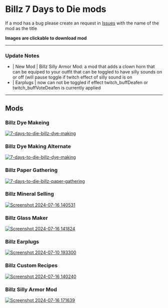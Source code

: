 # Billz 7 Days to Die mods
If a mod has a bug please create an request in [Issues](https://github.com/WildKillBill/Billz_7_Days_To_Die_Mods/issues) with the name of the mod as the title

**Images are clickable to download mod**

<hr>

### Update Notes
- | New Mod | Billz Silly Armor Mod: a mod that adds a clown horn that can be equiped to your outfit that can be toggled to have silly sounds on or off (will pause toggle if twitch effect of silly sound is on
- | Earplugs | now can not be toggled if effect twitch_buffDeafen or twitch_buffVoteDeafen is currently applied

<hr>

## Mods

### Billz Dye Makeing
[![7-days-to-die-billz-dye-making](https://github.com/user-attachments/assets/21c64efe-94e9-4872-a476-c3054d4d28c2)](https://www.dropbox.com/scl/fi/uncta61c727olb17ei9ky/BillzDyeMaking.zip?rlkey=7uhj1w0j73ibozkq6b4tkmkor&st=v109cti6&dl=0)


### Billz Dye Making Alternate
[![7-days-to-die-billz-dye-making](https://github.com/user-attachments/assets/502584ef-6d22-4f62-b7ec-eff7c9f7cc33)](https://www.dropbox.com/scl/fi/5ugmn3a1fq8cwx1byffs1/BillzDyeMakingAlternate.zip?rlkey=5w9y84155d1y4mula4uopytyh&st=20hteb6b&dl=0)


### Billz Paper Gathering
[![7-days-to-die-billz-paper-gathering](https://github.com/user-attachments/assets/931903b6-8a4d-465c-9ec5-a1c473a00dbf)](https://www.dropbox.com/scl/fi/8xc6av59ksbjy4gd0bqrb/BillzPaperGathering.zip?rlkey=g4iz814ko7f9z33bz5weaasxw&st=aade9p62&dl=0)


### Billz Mineral Selling
[![Screenshot 2024-07-16 140531](https://github.com/user-attachments/assets/eadcf1cd-8284-4cf4-bb72-5ab985637a41)](https://www.dropbox.com/scl/fi/kmnjo6rmh3dzo5u3l5r09/BillzMineralSelling.zip?rlkey=3sq1j3ji63he9x7ifsly7u37l&st=368i2dka&dl=0)


### Billz Glass Maker
[![Screenshot 2024-07-16 141824](https://github.com/user-attachments/assets/59684a17-ce4f-475a-9a44-6f56f34cfffd)](https://www.dropbox.com/scl/fi/z5cm8fvqqathyrtcbmiqx/BillzGlassMaker.zip?rlkey=7th9e0ys8glkpedadd4iyocvt&st=j7z547dd&dl=0)


### Billz Earplugs
[![Screenshot 2024-07-10 193300](https://github.com/user-attachments/assets/79f279bb-0b11-4c98-b3b6-c5b5077cebc0)](https://www.dropbox.com/scl/fi/qfqu4xf0eo4fgkvksese0/BillzEarPlugs.zip?rlkey=z1t6133k073j97a1foc8rffyl&st=tlfemzmm&dl=0)


### Billz Custom Recipes
[![Screenshot 2024-07-16 140240](https://github.com/user-attachments/assets/075feb5e-717a-4911-917e-1d497f5c3d17)](https://www.dropbox.com/scl/fi/79mgbxm245kw8i2mocbcj/BillzCustomRecipes.zip?rlkey=8gbb84w38vafpiiqj9tt8o36o&st=te46uzri&dl=0)


### Billz Silly Armor Mod
[![Screenshot 2024-07-16 171639](https://github.com/user-attachments/assets/f62a0eda-f093-4252-9ef0-d9293645c8a0)](https://www.dropbox.com/scl/fi/ik2gj4dqwbeb9vr8bs3su/BillzSillyArmorMod.zip?rlkey=6pxylhmebeomrwmkpxxj98qql&st=zcijq0e7&dl=0)



